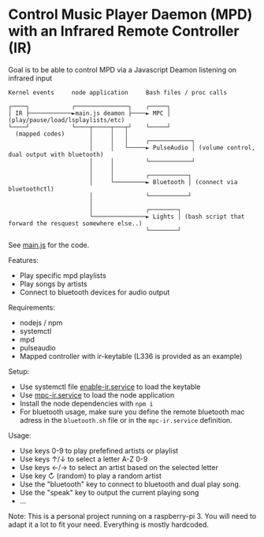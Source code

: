 # Control Music Player Daemon (MPD) with an Infrared Remote Controller (IR) 

Goal is to be able to control MPD via a Javascript Deamon listening on infrared input



```
Kernel events     node application     Bash files / proc calls

┌────┐            ┌───────────────┐    ┌─────┐
│ IR ├────────────►main.js deamon ├────► MPC │ (play/pause/load/lsplaylists/etc)
└────┘            └────┬─────┬───┬┘    └─────┘
  (mapped codes)       │     │   │
                       │     │   │     ┌────────────┐
                       │     │   └─────► PulseAudio │ (volume control, dual output with bluetooth)
                       │     │         └────────────┘
                       │     │
                       │     │         ┌───────────┐
                       │     └─────────► Bluetooth │ (connect via bluetoothctl)
                       │               └───────────┘
                       │
                       │               ┌────────┐
                       └───────────────► Lights │ (bash script that forward the resquest somewhere else..)
                                       └────────┘
```

See [main.js](main.js) for the code.

Features:

- Play specific mpd playlists
- Play songs by artists
- Connect to bluetooth devices for audio output

Requirements:

- nodejs / npm
- systemctl
- mpd
- pulseaudio
- Mapped controller with ir-keytable (L336 is provided as an example)

Setup:

- Use systemctl file [enable-ir.service](enable-ir.service) to load the keytable
- Use [mpc-ir.service](mpc-ir.service) to load the node application
- Install the node dependencies with `npm i`
- For bluetooth usage, make sure you define the remote bluetooth mac adress in the `bluetooth.sh` file or in the `mpc-ir.service` definition.

Usage:
- Use keys 0-9 to play prefefined artists or playlist
- Use keys ↑/↓ to select a letter A-Z 0-9
- Use keys ←/→ to select an artist based on the selected letter
- Use key ↻ (random) to play a random artist
- Use the "bluetooth" key to connect to bluetooth and dual play song.
- Use the "speak" key to output the current playing song
- ...

Note: This is a personal project running on a raspberry-pi 3. You will need to adapt it a lot to fit your need. Everything is mostly hardcoded.


